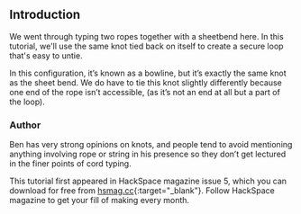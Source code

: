 ## Introduction

We went through typing two ropes together with a sheetbend here. In this tutorial, we'll use the same knot tied back on itself to create a secure loop that's easy to untie. 

In this configuration, it’s known as a bowline, but it’s exactly the same knot as the sheet bend. We do have to tie this knot slightly differently because one end of the rope isn’t accessible, (as it’s not an end at all but a part of the loop).

### Author
Ben has very strong opinions on knots, and people tend to avoid mentioning anything involving rope or string in his presence so they don’t get lectured in the finer points of cord typing.

This tutorial first appeared in HackSpace magazine issue 5, which you can download for free from [hsmag.cc](https://hsmag.cc){:target="_blank"}. Follow HackSpace magazine to get your fill of making every month.
